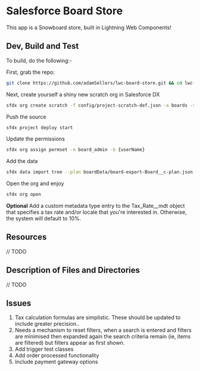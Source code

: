 # Salesforce Board Store

This app is a Snowboard store, built in Lightning Web Components!

## Dev, Build and Test

To build, do the following:-

First, grab the repo:

```bash
git clone https://github.com/adamSellers/lwc-board-store.git && cd lwc-board-store
```

Next, create yourself a shiny new scratch org in Salesforce DX

```bash
sfdx org create scratch -f config/project-scratch-def.json -a boards -s
```

Push the source

```bash
sfdx project deploy start
```

Update the permissions

```bash
sfdx org assign permset -n board_admin -b {userName}
```

Add the data

```bash
sfdx data import tree --plan boardData/board-export-Board__c-plan.json
```

Open the org and enjoy

```bash
sfdx org open
```

**Optional**
Add a custom metadata type entry to the Tax_Rate\_\_mdt object that specifies a tax rate and/or locale that you're interested in. Otherwise, the system will default to 10%.

## Resources

// TODO

## Description of Files and Directories

// TODO

## Issues

1. Tax calculation formulas are simplistic. These should be updated to include greater precision..
2. Needs a mechanism to reset filters, when a search is entered and filters are minimised then expanded again the search criteria remain (ie, items are filtered) but filters appear as first shown.
3. Add trigger test classes
4. Add order processed functionality
5. Include payment gateway options
